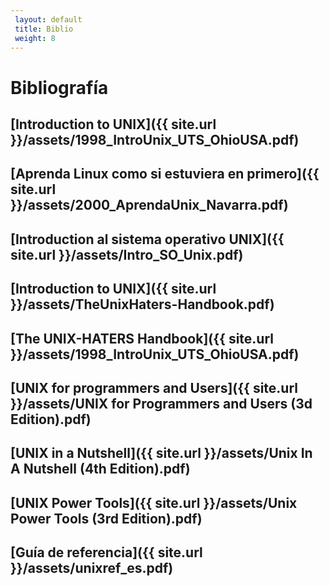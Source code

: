 ```yaml
---
 layout: default
 title: Biblio
 weight: 8
---
```



# Bibliografía

## [Introduction to UNIX]({{ site.url }}/assets/1998_IntroUnix_UTS_OhioUSA.pdf)
## [Aprenda Linux como si estuviera en primero]({{ site.url }}/assets/2000_AprendaUnix_Navarra.pdf)
## [Introduction al sistema operativo UNIX]({{ site.url }}/assets/Intro_SO_Unix.pdf)
## [Introduction to UNIX]({{ site.url }}/assets/TheUnixHaters-Handbook.pdf)
## [The UNIX-HATERS Handbook]({{ site.url }}/assets/1998_IntroUnix_UTS_OhioUSA.pdf)
## [UNIX for programmers and Users]({{ site.url }}/assets/UNIX for Programmers and Users (3d Edition).pdf)
## [UNIX in a Nutshell]({{ site.url }}/assets/Unix In A Nutshell (4th Edition).pdf)
## [UNIX Power Tools]({{ site.url }}/assets/Unix Power Tools (3rd Edition).pdf)
## [Guía de referencia]({{ site.url }}/assets/unixref_es.pdf)
